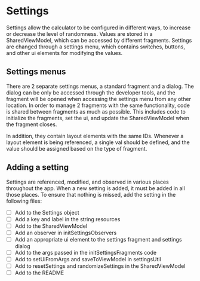 # Settings

Settings allow the calculator to be configured in different ways, to increase or decrease the level of randomness.
Values are stored in a SharedViewModel, which can be accessed by different fragments.
Settings are changed through a settings menu, which contains switches, buttons, and other ui elements for modifying the values.

## Settings menus
There are 2 separate settings menus, a standard fragment and a dialog.
The dialog can be only be accessed through the developer tools, and the fragment will be opened when accessing the settings menu from any other location.
In order to manage 2 fragments with the same functionality, code is shared between fragments as much as possible.
This includes code to initialize the fragments, set the ui, and update the SharedViewModel when the fragment closes.

In addition, they contain layout elements with the same IDs.
Whenever a layout element is being referenced, a single val should be defined, and the value should be assigned based on the type of fragment.

## Adding a setting
Settings are referenced, modified, and observed in various places throughout the app.
When a new setting is added, it must be added in all those places.
To ensure that nothing is missed, add the setting in the following files:
* [ ] Add to the Settings object
* [ ] Add a key and label in the string resources
* [ ] Add to the SharedViewModel
* [ ] Add an observer in initSettingsObservers
* [ ] Add an appropriate ui element to the settings fragment and settings dialog
* [ ] Add to the args passed in the initSettingsFragments code
* [ ] Add to setUiFromArgs and saveToViewModel in settingsUtil
* [ ] Add to resetSettings and randomizeSettings in the SharedViewModel
* [ ] Add to the README
